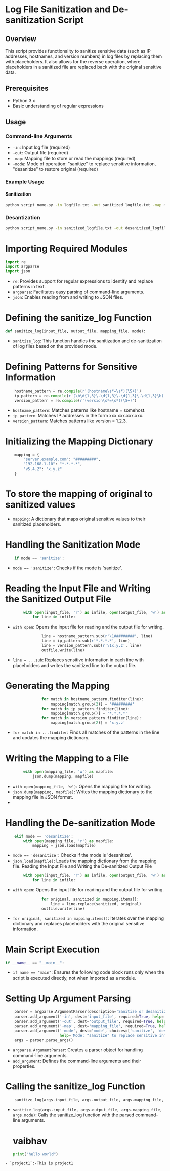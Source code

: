 # Log File Sanitization and De-sanitization Script

## Overview
This script provides functionality to sanitize sensitive data (such as IP addresses, hostnames, and version numbers) in log files by replacing them with placeholders. It also allows for the reverse operation, where placeholders in a sanitized file are replaced back with the original sensitive data.

## Prerequisites
- Python 3.x
- Basic understanding of regular expressions

## Usage

### Command-line Arguments
- `-in`: Input log file (required)
- `-out`: Output file (required)
- `-map`: Mapping file to store or read the mappings (required)
- `-mode`: Mode of operation: "sanitize" to replace sensitive information, "desanitize" to restore original (required)

### Example Usage

#### Sanitization

```bash
python script_name.py -in logfile.txt -out sanitized_logfile.txt -map mappingfile.json -mode sanitize
```
### Desantization
```bash
python script_name.py -in sanitized_logfile.txt -out desanitized_logfile.txt -map mappingfile.json -mode desanitize
```

# Importing Required Modules
```python
import re
import argparse
import json
```
- `re`: Provides support for regular expressions to identify and replace patterns in text.
- `argparse`: Facilitates easy parsing of command-line arguments.
- `json`: Enables reading from and writing to JSON files.
  
# Defining the sanitize_log Function
```python
def sanitize_log(input_file, output_file, mapping_file, mode):
```
- `sanitize_log`: This function handles the sanitization and de-sanitization of log files based on the provided mode.

# Defining Patterns for Sensitive Information
```python
    hostname_pattern = re.compile(r'(hostname\s*=\s*)(\S+)')
    ip_pattern = re.compile(r'(\b\d{1,3}\.\d{1,3}\.\d{1,3}\.\d{1,3}\b)')
    version_pattern = re.compile(r'(version\s*=\s*)(\S+)')
```
- `hostname_pattern`: Matches patterns like hostname = somehost.
- `ip_pattern`: Matches IP addresses in the form xxx.xxx.xxx.xxx.
- `version_pattern`: Matches patterns like version = 1.2.3.
# Initializing the Mapping Dictionary
```python
    mapping = {
        "server.example.com": "#########",
        "192.168.1.10": "*.*.*.*",
        "v5.4.2": "x.y.z"
    }
```
 # To store the mapping of original to sanitized values
- `mapping`: A dictionary that maps original sensitive values to their sanitized placeholders.
  
# Handling the Sanitization Mode
```python
    if mode == 'sanitize':
```
- `mode == 'sanitize'`: Checks if the mode is 'sanitize'.

# Reading the Input File and Writing the Sanitized Output File
```python
        with open(input_file, 'r') as infile, open(output_file, 'w') as outfile:
            for line in infile:
```
- `with open`: Opens the input file for reading and the output file for writing.
```python
                line = hostname_pattern.sub(r'\1#########', line)
                line = ip_pattern.sub(r'*.*.*.*', line)
                line = version_pattern.sub(r'\1x.y.z', line)
                outfile.write(line)
```
- `line = ...sub`: Replaces sensitive information in each line with placeholders and writes the sanitized line to the output file.
  
# Generating the Mapping
```python
                for match in hostname_pattern.finditer(line):
                    mapping[match.group(2)] = '#########'
                for match in ip_pattern.finditer(line):
                    mapping[match.group()] = '*.*.*.*'
                for match in version_pattern.finditer(line):
                    mapping[match.group(2)] = 'x.y.z'
```
- `for match in ...finditer`: Finds all matches of the patterns in the line and updates the mapping dictionary.

# Writing the Mapping to a File
```python
        with open(mapping_file, 'w') as mapfile:
            json.dump(mapping, mapfile)
```
- `with open(mapping_file, 'w')`: Opens the mapping file for writing.
- `json.dump(mapping, mapfile)`: Writes the mapping dictionary to the mapping file in JSON format.
- 
# Handling the De-sanitization Mode
```python
    elif mode == 'desanitize':
        with open(mapping_file, 'r') as mapfile:
            mapping = json.load(mapfile)
```
- `mode == 'desanitize'`: Checks if the mode is 'desanitize'.
- `json.load(mapfile)`: Loads the mapping dictionary from the mapping file.
Reading the Input File and Writing the De-sanitized Output File
```python
        with open(input_file, 'r') as infile, open(output_file, 'w') as outfile:
            for line in infile:
```
- `with open`: Opens the input file for reading and the output file for writing.

```python
                for original, sanitized in mapping.items():
                    line = line.replace(sanitized, original)
                outfile.write(line)
```
- `for original, sanitized in mapping.items()`: Iterates over the mapping dictionary and replaces placeholders with the original sensitive information.

# Main Script Execution
```python
if __name__ == "__main__":
```
- `if name == "main"`: Ensures the following code block runs only when the script is executed directly, not when imported as a module.

# Setting Up Argument Parsing
```python
    parser = argparse.ArgumentParser(description='Sanitize or desanitize log files')
    parser.add_argument('-in', dest='input_file', required=True, help='Input log file')
    parser.add_argument('-out', dest='output_file', required=True, help='Output file')
    parser.add_argument('-map', dest='mapping_file', required=True, help='Mapping file')
    parser.add_argument('-mode', dest='mode', choices=['sanitize', 'desanitize'], required=True,
                        help='Mode: "sanitize" to replace sensitive information, "desanitize" to restore original')
    args = parser.parse_args()
```
- `argparse.ArgumentParser`: Creates a parser object for handling command-line arguments.
- `add_argument`: Defines the command-line arguments and their properties.
  
# Calling the sanitize_log Function
```python
    sanitize_log(args.input_file, args.output_file, args.mapping_file, args.mode)
```
- `sanitize_log(args.input_file, args.output_file, args.mapping_file, args.mode)`: Calls the sanitize_log function with the parsed command-line arguments.

  # vaibhav
  ```python
  print("hello world")
```
- `project1`:-This is project1
